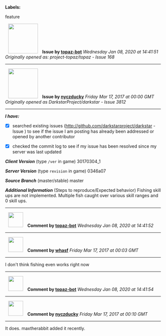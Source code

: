 **Labels:**

feature



<a href="https://github.com/topaz-bot"><img src="https://avatars3.githubusercontent.com/u/59651103?v=4" width="96" height="96" hspace="10"></img></a> **Issue by [topaz-bot](https://github.com/topaz-bot)**
_Wednesday Jan 08, 2020 at 14:41:51_
_Originally opened as: project-topaz/topaz - Issue 168_

----

<a href="https://github.com/nyczducky"><img src="https://avatars3.githubusercontent.com/u/20367923?v=4"  width="96" height="96" hspace="10"></img></a> **Issue by [nyczducky](https://github.com/nyczducky)**
_Friday Mar 17, 2017 at 00:00 GMT_
_Originally opened as DarkstarProject/darkstar - Issue 3812_

----

**_I have:_**

- [x] searched existing issues (http://github.com/darkstarproject/darkstar - Issue ) to see if the issue I am posting has already been addressed or opened by another contributor
- [x] checked the commit log to see if my issue has been resolved since my server was last updated


<!-- Issues will be closed without being looked into if the following information is missing (unless its not applicable). -->

**_Client Version_** (type `/ver` in game) 30170304_1


**_Server Version_** (type `revision` in game) 0346a07


**_Source Branch_** (master/stable) master


**_Additional Information_** (Steps to reproduce/Expected behavior) Fishing skill ups are not implemented. Multiple fish caught over various skill ranges and 0 skill ups.



----
<a href="https://github.com/topaz-bot"><img src="https://avatars3.githubusercontent.com/u/59651103?v=4" width="48" height="48" hspace="10"></img></a> **Comment by [topaz-bot](https://github.com/topaz-bot)**
_Wednesday Jan 08, 2020 at 14:41:52_

----

<a href="https://github.com/whasf"><img src="https://avatars3.githubusercontent.com/u/6373706?v=4"  width="48" height="48" hspace="10"></img></a> **Comment by [whasf](https://github.com/whasf)**
_Friday Mar 17, 2017 at 00:03 GMT_

----

I don't think fishing even works right now



----
<a href="https://github.com/topaz-bot"><img src="https://avatars3.githubusercontent.com/u/59651103?v=4" width="48" height="48" hspace="10"></img></a> **Comment by [topaz-bot](https://github.com/topaz-bot)**
_Wednesday Jan 08, 2020 at 14:41:54_

----

<a href="https://github.com/nyczducky"><img src="https://avatars3.githubusercontent.com/u/20367923?v=4"  width="48" height="48" hspace="10"></img></a> **Comment by [nyczducky](https://github.com/nyczducky)**
_Friday Mar 17, 2017 at 00:10 GMT_

----

It does. maxtherabbit added it recently.



